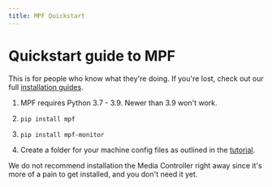 ```yaml
---
title: MPF Quickstart
---
```


# Quickstart guide to MPF

This is for people who know what they're doing. If you're lost, check out our full
[installation guides](../install/index.md).

1. MPF requires Python 3.7 - 3.9. Newer than 3.9 won't work.

2. `pip install mpf`

3. `pip install mpf-monitor`

4. Create a folder for your machine config files as outlined in the [tutorial](../tutorial/index.md).

We do not recommend installation the Media Controller right away since it's more of a pain to get installed, and
you don't need it yet.
